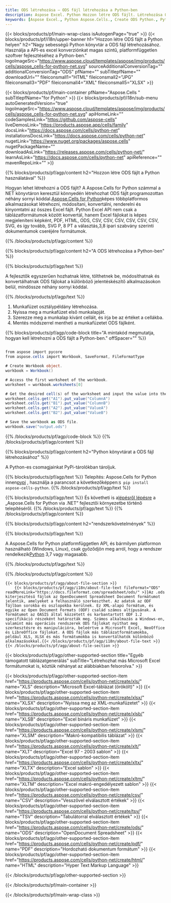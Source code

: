 ```yaml
---
title: ODS létrehozása – ODS fájl létrehozása a Python-ben
description: Aspose Excel. Python Hozzon létre ODS fájlt. Létrehozása ODS Python. Python ODS Létrehozó. Hozzon létre ODS-et a Python-ben. Hozzon létre ODS fájlt a Python használatával.
keywords: [Aspose Excel., Python Aspose.Cells., Create ODS Python., Python ODS Creater., Create ODS file in Python., Generate ODS file in Python]
---
```

{{< blocks/products/pf/main-wrap-class isAutogenPage="true" >}}
{{< blocks/products/pf/i18n/upper-banner h1="Hozzon létre ODS fájlt a Python helyen" h2="Nagy sebességű Python könyvtár a ODS fájl létrehozásához. Használja a API-es excel konverziónkat magas szintű, platformfüggetlen szoftver fejlesztéséhez a Python-ben." logoImageSrc="https://www.aspose.cloud/templates/aspose/img/products/cells/aspose_cells-for-python-net.svg" sourceAdditionalConversionTag="" additionalConversionTag="ODS" pfName="" subTitlepfName="" downloadUrl="" fileiconsmall1="HTML" fileiconsmall2="JPG" fileiconsmall3="PDF" fileiconsmall4="XML" fileiconsmall5="XLSX" >}}

{{< blocks/products/pf/main-container pfName="Aspose.Cells " subTitlepfName="for Python" >}}
{{< blocks/products/pf/i18n/sub-menu autoGeneratedVersion="true" logoImageSrc="https://www.aspose.cloud/templates/aspose/img/products/cells/aspose_cells-for-python-net.svg" apiHomeLink="" codeSamplesLink="https://github.com/aspose-cells" liveDemosLink="https://products.aspose.app/cells/family" docsLink="https://docs.aspose.com/cells/python-net" installationsDocsLink="https://docs.aspose.com/cells/python-net" nugetLink="https://www.nuget.org/packages/aspose.cells" nugetPackageName="" downloadAsLink="https://releases.aspose.com/cells/python-net/" learnAsLink="https://docs.aspose.com/cells/python-net" apiReference="" mavenRepoLink="" >}}

{{% blocks/products/pf/agp/content h2="Hozzon létre ODS fájlt a Python használatával" %}}

 Hogyan lehet létrehozni a ODS fájlt? A Aspose.Cells for Python számmal a NET könyvtáron keresztül könnyedén létrehozhat ODS fájlt programozottan néhány sornyi kóddal.[Aspose.Cells for Python](https://pypi.org/project/aspose-cells-python/)képes többplatformos alkalmazásokat létrehozni, módosítani, konvertálni, renderelni és kinyomtatni az összes Excel fájlt. Python Excel API nem csak a táblázatformátumok között konvertál, hanem Excel fájlokat is képes megjeleníteni képként, PDF, HTML, ODS, CSV, CSV, CSV, CSV, CSV, CSV, SVG, és így tovább, SVG P, 8 PT a választás,3,8 ipari szabvány szerinti dokumentumok cseréjére formátumok.

{{% /blocks/products/pf/agp/content %}}



{{% blocks/products/pf/agp/content h2="A ODS létrehozása a Python-ben" %}}

{{% blocks/products/pf/agp/text %}}

 A fejlesztők egyszerűen hozhatnak létre, tölthetnek be, módosíthatnak és konvertálhatnak ODS fájlokat a különböző jelentéskészítő alkalmazásokon belül, mindössze néhány sornyi kóddal.

{{% /blocks/products/pf/agp/text %}}

1.  Munkafüzet osztálypéldány létrehozása.
1.  Nyissa meg a munkafüzet első munkalapját.
1.  Szerezze meg a munkalap kívánt celláit, és írja be az értéket a cellákba.
1.  Mentés módszerrel mentheti a munkafüzetet ODS fájlként.

{{% blocks/products/pf/agp/code-block title="A mintakód megmutatja, hogyan kell létrehozni a ODS fájlt a Python-ben." offSpacer="" %}}

```cs

from aspose import pycore
from aspose.cells import Workbook, SaveFormat, FileFormatType

# Create Workbook object.
workbook = Workbook()

# Access the first worksheet of the workbook.
worksheet = workbook.worksheets[0]

# Get the desired cell(s) of the worksheet and input the value into the cell(s).
worksheet.cells.get("A1").put_value("ColumnA")
worksheet.cells.get("B1").put_value("ColumnB")
worksheet.cells.get("A2").put_value("ValueA")
worksheet.cells.get("B2").put_value("ValueB")

# Save the workbook as ODS file.
workbook.save("output.ods")

```

{{% /blocks/products/pf/agp/code-block %}}
{{% /blocks/products/pf/agp/content %}}

{{% blocks/products/pf/agp/content h2="Python könyvtárat a ODS fájl létrehozásához" %}}

A Python-es csomagjainkat PyPi-tárolókban tároljuk.

{{% blocks/products/pf/agp/text %}}
Telepítés: Aspose.Cells for Python innen<a href="https://pypi.org/project/aspose-cells-python/">pypi</a> , használja a parancsot a következőképpen:<code>$ pip install aspose-cells-python</code>.
{{% /blocks/products/pf/agp/text %}}

{{% blocks/products/pf/agp/text %}}
 És követheti is a[lépésről lépésre](https://docs.aspose.com/cells/python-net/getting-started/) a „Aspose.Cells for Python via .NET” fejlesztői környezetbe történő telepítéséről.
{{% /blocks/products/pf/agp/text %}}
{{% /blocks/products/pf/agp/content %}}

{{% blocks/products/pf/agp/content h2="rendszerkövetelmények" %}}

{{% blocks/products/pf/agp/text %}}

 A Aspose.Cells for Python platformfüggetlen API, és bármilyen platformon használható (Windows, Linux), csak győződjön meg arról, hogy a rendszer rendelkezik[Python](https://www.python.org/downloads/) 3,7 vagy magasabb.
 
{{% /blocks/products/pf/agp/text %}}

{{% /blocks/products/pf/agp/content %}}

<!-- aboutfile Starts -->
    {{< blocks/products/pf/agp/about-file-section >}}
        {{< blocks/products/pf/agp/i18n/about-file-text fileFormat="ODS" readMoreLink="https://docs.fileformat.com/spreadsheet/ods/" >}}Az .ods kiterjesztésű fájlok az OpenDocument Spreadsheet Document formátumot jelentik, amelyeket a felhasználó szerkeszthet. Az adatok az ODF fájlban sorokba és oszlopokba kerülnek. Ez XML-alapú formátum, és egyike az Open Document Formats (ODF) család számos altípusának. A formátumot az OASIS által közzétett és karbantartott ODF 1.2 specifikáció részeként határozták meg. Számos alkalmazás a Windows-en, valamint más operációs rendszerek ODS fájlokat nyithat meg szerkesztésre és manipulációra, beleértve a Microsoft Excel, NeoOffice és LibreOffice fájlokat. A ODS fájlok más táblázatformátumokba, például XLS, XLSX és más formátumokba is konvertálhatók különböző alkalmazásokkal.{{< /blocks/products/pf/agp/i18n/about-file-text >}}
    {{< /blocks/products/pf/agp/about-file-section >}}
<!-- aboutfile Ends -->

{{< blocks/products/pf/agp/other-supported-section title="Egyéb támogatott táblázatgenerálás" subTitle="Létrehozhat más Microsoft Excel formátumokat is, köztük néhányat az alábbiakban felsorolva." >}}

{{< blocks/products/pf/agp/other-supported-section-item href="https://products.aspose.com/cells/python-net/create/xls/" name="XLS" description="Microsoft Excel-táblázat (örökölt)" >}} 
{{< blocks/products/pf/agp/other-supported-section-item href="https://products.aspose.com/cells/python-net/create/xlsx/" name="XLSX" description="Nyissa meg az XML-munkafüzetet" >}} 
{{< blocks/products/pf/agp/other-supported-section-item href="https://products.aspose.com/cells/python-net/create/xlsb/" name="XLSB" description="Excel bináris munkafüzet" >}} 
{{< blocks/products/pf/agp/other-supported-section-item href="https://products.aspose.com/cells/python-net/create/xlsm/" name="XLSM" description="Makró-kompatibilis táblázat" >}} 
{{< blocks/products/pf/agp/other-supported-section-item href="https://products.aspose.com/cells/python-net/create/xlt/" name="XLT" description="Excel 97 - 2003 sablon" >}} 
{{< blocks/products/pf/agp/other-supported-section-item href="https://products.aspose.com/cells/python-net/create/xltx/" name="XLTX" description="Excel sablon" >}} 
{{< blocks/products/pf/agp/other-supported-section-item href="https://products.aspose.com/cells/python-net/create/xltm/" name="XLTM" description="Excel makró-engedélyezett sablon" >}} 
{{< blocks/products/pf/agp/other-supported-section-item href="https://products.aspose.com/cells/python-net/create/csv/" name="CSV" description="Vesszővel elválasztott értékek" >}} 
{{< blocks/products/pf/agp/other-supported-section-item href="https://products.aspose.com/cells/python-net/create/tsv/" name="TSV" description="Tabulátorral elválasztott értékek" >}} 
{{< blocks/products/pf/agp/other-supported-section-item href="https://products.aspose.com/cells/python-net/create/ods/" name="ODS" description="OpenDocument Spreadsheet" >}}
{{< blocks/products/pf/agp/other-supported-section-item href="https://products.aspose.com/cells/python-net/create/pdf/" name="PDF" description="Hordozható dokumentum formátum" >}} 
{{< blocks/products/pf/agp/other-supported-section-item href="https://products.aspose.com/cells/python-net/create/html/" name="HTML" description="Hyper Text Markup Language" >}} 

{{< /blocks/products/pf/agp/other-supported-section >}}

{{< /blocks/products/pf/main-container >}}
    
{{< /blocks/products/pf/main-wrap-class >}}
